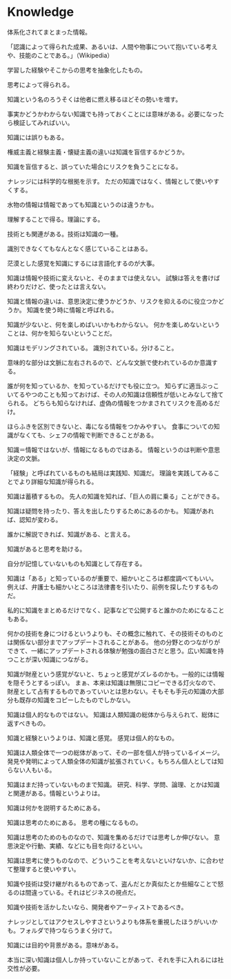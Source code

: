 # Knowledge

体系化されてまとまった情報。

「認識によって得られた成果、あるいは、人間や物事について抱いている考えや、技能のことである。」（Wikipedia）

学習した経験やそこからの思考を抽象化したもの。

思考によって得られる。

知識という名のろうそくは他者に燃え移るほどその勢いを増す。

事実かどうかわからない知識でも持っておくことには意味がある。必要になったら検証してみればいい。

知識には誤りもある。

権威主義と経験主義・懐疑主義の違いは知識を盲信するかどうか。

知識を盲信すると、誤っていた場合にリスクを負うことになる。

ナレッジには科学的な根拠を示す。
ただの知識ではなく、情報として使いやすくする。

水物の情報は情報であっても知識というのは違うかも。

理解することで得る。理論にする。

技術とも関連がある。技術は知識の一種。

識別できなくてもなんとなく感じていることはある。

茫漠とした感覚を知識にするには言語化するのが大事。

知識は情報や技術に変えないと、そのままでは使えない。
試験は答えを書けば終わりだけど、使ったとは言えない。

知識と情報の違いは、意思決定に使うかどうか、リスクを抑えるのに役立つかどうか。
知識を使う時に情報と呼ばれる。

知識が少ないと、何を楽しめばいいかもわからない。
何かを楽しめないということは、何かを知らないということだ。

知識はモデリングされている。
識別されている。分けること。

意味的な部分は文脈に左右されるので、どんな文脈で使われているのか意識する。

誰が何を知っているか、を知っているだけでも役に立つ。
知らずに適当ぶっこいてるやつのことも知っておけば、その人の知識は信頼性が低いとみなして捨てられる。
どちらも知らなければ、虚偽の情報をつかまされてリスクを高めるだけ。

ほらふきを区別できないと、毒になる情報をつかみやすい。
食事についての知識がなくても、シェフの情報で判断できることがある。

知識＝情報ではないが、情報になるものではある。
情報というのは判断や意思決定の文脈。

「経験」と呼ばれているものも結局は実践知、知識だ。
理論を実践してみることでより詳細な知識が得られる。

知識は蓄積するもの。
先人の知識を知れば、「巨人の肩に乗る」ことができる。

知識は疑問を持ったり、答えを出したりするためにあるのかも。
知識があれば、認知が変わる。

誰かに解説できれば、知識がある、と言える。

知識があると思考を助ける。

自分が記憶していないものも知識として存在する。

知識は「ある」と知っているのが重要で、細かいところは都度調べてもいい。
例えば、弁護士も細かいところは法律書を引いたり、前例を探したりするものだ。

私的に知識をまとめるだけでなく、記事などで公開すると誰かのためになることもある。

何かの技術を身につけるというよりも、その概念に触れて、その技術そのものとは関係ない部分までアップデートされることがある。
他の分野とのつながりができて、一緒にアップデートされる体験が勉強の面白さだと思う。広い知識を持つことが深い知識につながる。

知識が財産という感覚がないと、ちょっと感覚がズレるのかも。一般的には情報を隠そうとするっぽい。
まぁ、本来は知識は無限にコピーできる灯火なので、財産として占有するものであっていいとは思わない。そもそも手元の知識の大部分も既存の知識をコピーしたものでしかない。

知識は個人的なものではない。
知識は人類知識の総体から与えられて、総体に返すべきもの。

知識と経験というよりは、知識と感覚。
感覚は個人的なもの。

知識は人類全体で一つの総体があって、その一部を個人が持っているイメージ。発見や発明によって人類全体の知識が拡張されていく。もちろん個人としては知らない人もいる。

知識はまだ持っていないものまで知識。
研究、科学、学問、論理、とかは知識と関連がある。情報というよりは。

知識は何かを説明するためにある。

知識は思考のためにある。
思考の種になるもの。

知識は思考のためのものなので、知識を集めるだけでは思考しか伸びない。
意思決定や行動、実績、などにも目を向けるといい。

知識は思考に使うものなので、どういうことを考えないといけないか、に合わせて整理すると使いやすい。

知識や技術は受け継がれるものであって、盗んだとか真似たとか些細なことで怒るのは間違っている。それはビジネスの視点だ。

知識や技術を活かしたいなら、開発者やアーティストであるべき。

ナレッジとしてはアクセスしやすさというよりも体系を重視したほうがいいかも。フォルダで持つならうまく分けて。

知識には目的や背景がある。意味がある。

本当に深い知識は個人しか持っていないことがあって、それを手に入れるには社交性が必要。
